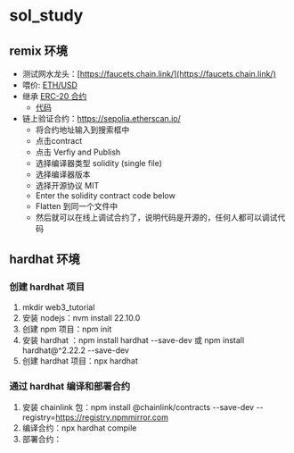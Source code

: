 # sol_study

## remix 环境
- 测试网水龙头：[https://faucets.chain.link/](https://faucets.chain.link/)
- 喂价: [ETH/USD](https://docs.chain.link/data-feeds/getting-started)
- 继承 [ERC-20 合约](https://docs.openzeppelin.com/contracts/5.x/erc20)
  - [代码](https://github.com/OpenZeppelin/openzeppelin-contracts/blob/master/contracts/token/ERC20/ERC20.sol)
- 链上验证合约：https://sepolia.etherscan.io/
  -  将合约地址输入到搜索框中
  -  点击contract
  -  点击 Verfiy and Publish
  -  选择编译器类型 solidity (single file)
  -  选择编译器版本
  -  选择开源协议 MIT
  -  Enter the solidity contract code below
  -  Flatten 到同一个文件中
  -  然后就可以在线上调试合约了，说明代码是开源的，任何人都可以调试代码
  
## hardhat 环境
### 创建 hardhat 项目
1. mkdir web3_tutorial
2. 安装 nodejs：nvm install 22.10.0
3. 创建 npm 项目：npm init
4. 安装 hardhat ：npm install hardhat --save-dev 或 npm install hardhat@^2.22.2 --save-dev
5. 创建 hardhat 项目：npx hardhat
### 通过 hardhat 编译和部署合约
1. 安装 chainlink 包：npm install @chainlink/contracts --save-dev --registry=https://registry.npmmirror.com
2. 编译合约：npx hardhat compile
3. 部署合约：